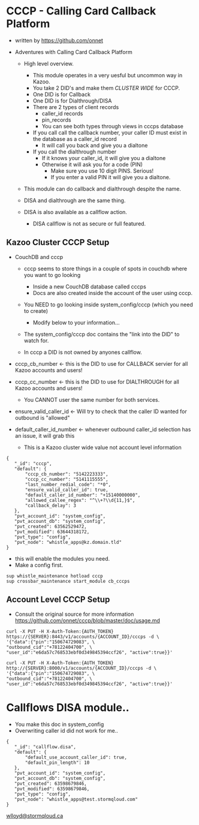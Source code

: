 # CCCP - Calling Card Callback Platform 
* written by https://github.com/onnet

* Adventures with Calling Card Callback Platform
  * High level overview.  
    * This module operates in a very uesful but uncommon way in Kazoo. 
    * You take 2 DID's and make them *CLUSTER WIDE* for CCCP.
     * One DID is for Callback
     * One DID is for Dialthrough/DISA
    * There are 2 types of client records
      * caller_id records
      * pin_records
      * You can see both types through views in cccps database
    * If you call call the callback number, your caller ID must exist in the database as a caller_id record
      * It will call you back and give you a dialtone
    * If you call the dialthrough number
      * If it knows your caller_id, it will give you a dialtone
      * Otherwise it will ask you for a code (PIN)
        * Make sure you use 10 digit PINS.  Serious!
        * If you enter a valid PIN it will give you a dialtone.

  * This module can do callback and dialthrough despite the name.
  * DISA and dialthrough are the same thing.
  * DISA is also available as a callflow action.
    *  DISA callflow is not as secure or full featured. 
  

## Kazoo Cluster CCCP Setup

* CouchDB and cccp
  * cccp seems to store things in a couple of spots in couchdb where you want to go looking
    * Inside a new CouchDB database called cccps
    * Docs are also created inside the account of the user using cccp.

  * You NEED to go looking inside system_config/cccp (which you need to create)
    * Modify below to your information...

  * The system_config/cccp doc contains the "link into the DID" to watch for.
  * In cccp a DID is not owned by anyones callflow.
  
* cccp_cb_number <- this is the DID to use for CALLBACK servier for all Kazoo accounts and users!
* cccp_cc_number <- this is the DID to use for DIALTHROUGH for all Kazoo accounts and users!
  * You CANNOT user the same number for both services.

* ensure_valid_caller_id <- Will try to check that the caller ID wanted for outbound is "allowed"
* default_caller_id_number <- whenever outbound caller_id selection has an issue, it will grab this
  * This is a Kazoo cluster wide value not account level information

```
{
   "_id": "cccp",
   "default": {
       "cccp_cb_number": "5142223333",
       "cccp_cc_number": "5141115555",
       "last_number_redial_code": "*0",
       "ensure_valid_caller_id": true,
       "default_caller_id_number": "+15140000000",
       "allowed_callee_regex": "^\\+?\\d{11,}$",
       "callback_delay": 3
   },
   "pvt_account_id": "system_config",
   "pvt_account_db": "system_config",
   "pvt_created": 63562529472,
   "pvt_modified": 63644318172,
   "pvt_type": "config",
   "pvt_node": "whistle_apps@kz.domain.tld"
}

```

* this will enable the modules you need.
* Make a config first.
```
sup whistle_maintenance hotload cccp
sup crossbar_maintenance start_module cb_cccps
```

## Account Level CCCP Setup

* Consult the original source for more information https://github.com/onnet/cccp/blob/master/doc/usage.md

```
curl -X PUT -H X-Auth-Token:{AUTH_TOKEN} https://{SERVER}:8443/v1/accounts/{ACCOUNT_ID}/cccps -d \
'{"data":{"pin":"150674729083", \
"outbound_cid":"+78122404700", \
"user_id":"e6da57c768533ebf0d349845394ccf26", "active":true}}'

curl -X PUT -H X-Auth-Token:{AUTH_TOKEN} http://{SERVER}:8000/v1/accounts/{ACCOUNT_ID}/cccps -d \
'{"data":{"pin":"150674729083", \
"outbound_cid":"+78122404700", \
"user_id":"e6da57c768533ebf0d349845394ccf26", "active":true}}'

```


# Callflows DISA module..
* You make this doc in system_config
* Overwriting caller id did not work for me..

```
{
   "_id": "callflow.disa",
   "default": {
       "default_use_account_caller_id": true,
       "default_pin_length": 10
   },
   "pvt_account_id": "system_config",
   "pvt_account_db": "system_config",
   "pvt_created": 63598679846,
   "pvt_modified": 63598679846,
   "pvt_type": "config",
   "pvt_node": "whistle_apps@test.stormqloud.com"
}
```

wlloyd@stormqloud.ca
